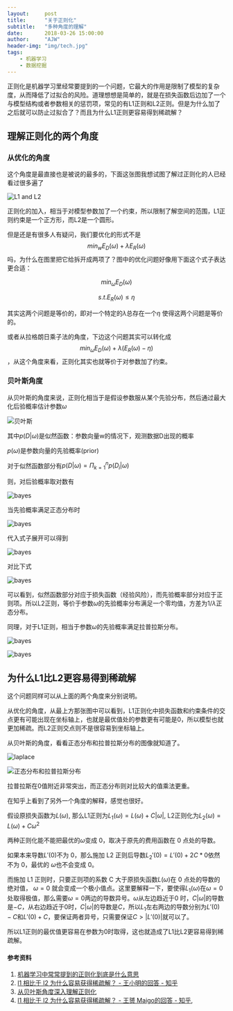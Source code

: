 ```yaml
---
layout:     post
title:      "关于正则化"
subtitle:   "多种角度的理解"
date:       2018-03-26 15:00:00
author:     "AJW"
header-img: "img/tech.jpg"
tags:
    - 机器学习
    - 数据挖掘
---
```


正则化是机器学习里经常要提到的一个问题，它最大的作用是限制了模型的复杂度，从而降低了过拟合的风险。道理想想是简单的，就是在损失函数后边加了一个与模型结构或者参数相关的惩罚项，常见的有L1正则和L2正则。但是为什么加了之后就可以防止过拟合了？而且为什么L1正则更容易得到稀疏解？

## 理解正则化的两个角度

### 从优化的角度

这个角度是最直接也是被说的最多的，下面这张图我想试图了解过正则化的人已经看过很多遍了

![L1 and L2](\img\in-post\regularization\L1_and_L2.jpg)

正则化的加入，相当于对模型参数加了一个约束，所以限制了解空间的范围，L1正则约束是一个正方形，而L2是一个圆形。

但是还是有很多人有疑问，我们要优化的形式不是$$min_w E_D(\omega)+\lambda E_R(\omega)$$吗，为什么在图里把它给拆开成两项了？图中的优化问题好像用下面这个式子表达更合适：

$$min_\omega E_D(\omega)$$

$$s.t. E_R(\omega) \le \eta $$

其实这两个问题是等价的，即对一个特定的$\lambda$总存在一个$\eta$ 使得这两个问题是等价的。

或者从拉格朗日乘子法的角度，下边这个问题其实可以转化成$$min_\omega E_D(\omega) + \lambda (E_R(\omega)-\eta )$$，从这个角度来看，正则化其实也就等价于对参数加了约束。

### 贝叶斯角度

从贝叶斯的角度来说，正则化相当于是假设参数服从某个先验分布，然后通过最大化后验概率估计参数$\omega$

![贝叶斯](E:\zjuAJW.github.io\img\in-post\regularization\bayes1.png)

其中$p(D|\omega)$是似然函数：参数向量w的情况下，观测数据D出现的概率

$p(\omega)$是参数向量的先验概率(prior)

对于似然函数部分有$p(D|\omega) = \Pi_{k =1}^{n}p(D_i|\omega)$

则，对后验概率取对数有

![bayes](\img\in-post\regularization\bayes2.jpg)

当先验概率满足正态分布时

![bayes](\img\in-post\regularization\bayes3.png)

代入式子展开可以得到

![bayes](\img\in-post\regularization\bayes4.jpg)

对比下式

![bayes](\img\in-post\regularization\bayes5.png)

可以看到，似然函数部分对应于损失函数（经验风险），而先验概率部分对应于正则项。所以L2正则，等价于参数$\omega$的先验概率分布满足一个零均值，方差为$1/\lambda$正态分布。

同理，对于L1正则，相当于参数$\omega$的先验概率满足拉普拉斯分布。

![bayes](\img\in-post\regularization\bayes6.jpg)

![bayes](\img\in-post\regularization\bayes7.jpg)

## 为什么L1比L2更容易得到稀疏解

这个问题同样可以从上面的两个角度来分别说明。

从优化的角度，从最上方那张图中可以看到，L1正则化中损失函数和约束条件的交点更有可能出现在坐标轴上，也就是最优值处的参数更有可能是0，所以模型也就更加稀疏。而L2正则交点则不是很容易到坐标轴上。

从贝叶斯的角度，看看正态分布和拉普拉斯分布的图像就知道了。

![laplace](\img\in-post\regularization\laplace.jpg)

![正态分布和拉普拉斯分布](\img\in-post\regularization\normal_laplace.jpg)

拉普拉斯在0值附近非常突出，而正态分布则对比较大的值乘法更重。



在知乎上看到了另外一个角度的解释，感觉也很好。

假设原损失函数为$L(\omega)$, 那么L1正则为$L_1(\omega) = L(\omega) + C|\omega|$, L2正则化为$L_2(\omega) = L(\omega) + C\omega^2$

两种正则化能不能把最优的$\omega$变成 0，取决于原先的费用函数在 0 点处的导数。

如果本来导数$L'(0)$不为 0，那么施加 L2 正则后导数$L_2'(0) = L'(0) + 2C * 0$依然不为 0，最优的 $\omega$也不会变成 0。

而施加 L1 正则时，只要正则项的系数 C 大于原损失函数$L(\omega)$在 0 点处的导数的绝对值， $\omega = 0$ 就会变成一个极小值点。这里要解释一下，要使得$L_1(\omega)$在$\omega = 0$处取得极值，那么需要$\omega = 0$两边的导数异号。$\omega$从左边趋近于0 时，$C|\omega|$的导数是$-C$，从右边趋近于0时，$C|\omega|$的导数是$C$，所以$L_1$左右两边的导数分别为$L'(0) - C$和$L'(0) + C$，要保证两者异号，只需要保证$C\gt |L'(0)|$就可以了。

所以L1正则的最优值更容易在参数为0时取得，这也就造成了L1比L2更容易得到稀疏解。



#### 参考资料

1. [机器学习中常常提到的正则化到底是什么意思](https://www.zhihu.com/question/20924039)
2. [l1 相比于 l2 为什么容易获得稀疏解？ - 王小明的回答 - 知乎](https://www.zhihu.com/question/37096933/answer/189905987)
3. [从贝叶斯角度深入理解正则化](https://blog.csdn.net/zhuxiaodong030/article/details/54408786)
4. [l1 相比于 l2 为什么容易获得稀疏解？ - 王赟 Maigo的回答 - 知乎](https://www.zhihu.com/question/37096933/answer/70426653),